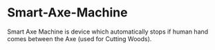 # Smart-Axe-Machine
Smart Axe Machine is device which automatically stops if human hand comes between the Axe (used for Cutting Woods).
